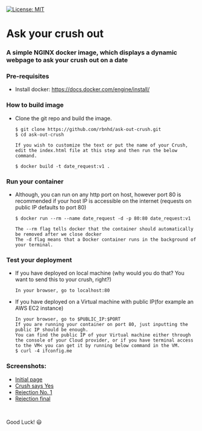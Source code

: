 [![License: MIT](https://img.shields.io/badge/License-MIT-yellow.svg)](./LICENSE)

# Ask your crush out
### A simple NGINX docker image, which displays a dynamic webpage to ask your crush out on a date

### Pre-requisites
* Install docker: https://docs.docker.com/engine/install/

### How to build image
* Clone the git repo and build the image.
    ```
    $ git clone https://github.com/rbnhd/ask-out-crush.git
    $ cd ask-out-crush
    
    If you wish to customize the text or put the name of your Crush, edit the index.html file at this step and then run the below command. 
    
    $ docker build -t date_request:v1 .
    
    ```

### Run your container
* Although, you can run on any http port on host, however port 80 is recommended if your host IP is accessible on the internet (requests on public IP defaults to port 80)
    ```
    $ docker run --rm --name date_request -d -p 80:80 date_request:v1
    
    The --rm flag tells docker that the container should automatically be removed after we close docker
    The -d flag means that a Docker container runs in the background of your terminal. 
    
    ```


### Test your deployment
* If you have deployed on local machine (why would you do that? You want to send this to your crush, right?)
    ```
    In your browser, go to localhost:80
    ```

* If you have deployed on a Virtual machine with public IP(for example an AWS EC2 instance)
    ```
    In your browser, go to $PUBLIC_IP:$PORT
    If you are running your container on port 80, just inputting the public IP should be enough. 
    You can find the public IP of your Virtual machine either through the console of your Cloud provider, or if you have terminal access to the VM< you can get it by running below command in the VM.
    $ curl -4 ifconfig.me
    ```

### Screenshots:
* [Initial page](./screenshots/initial_page.png)
* [Crush says Yes](./screenshots/yes_response.png)
* [Rejection No. 1](./screenshots/no_response1.png)
* [Rejection final](./screenshots/crush_really_doesnt_wanna_go.png)

<br>

Good Luck! 😃
<br>
<br>